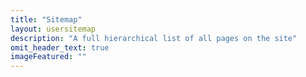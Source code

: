 ```yaml
---
title: "Sitemap"
layout: usersitemap
description: "A full hierarchical list of all pages on the site"
omit_header_text: true
imageFeatured: ""
---
```

